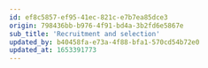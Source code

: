 ```yaml
---
id: ef8c5857-ef95-41ec-821c-e7b7ea85dce3
origin: 798436bb-b976-4f91-bd4a-3b2fd6e5867e
sub_title: 'Recruitment and selection'
updated_by: b40458fa-e73a-4f88-bfa1-570cd54b72e0
updated_at: 1653391773
---
```

